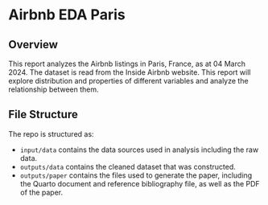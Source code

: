 # Airbnb EDA Paris

## Overview

This report analyzes the Airbnb listings in Paris, France, as at 04 March 2024. The dataset is read from the Inside Airbnb website. This report will explore distribution and properties of different variables and analyze the relationship between them.

## File Structure

The repo is structured as:

-   `input/data` contains the data sources used in analysis including the raw data.
-   `outputs/data` contains the cleaned dataset that was constructed.
-   `outputs/paper` contains the files used to generate the paper, including the Quarto document and reference bibliography file, as well as the PDF of the paper. 